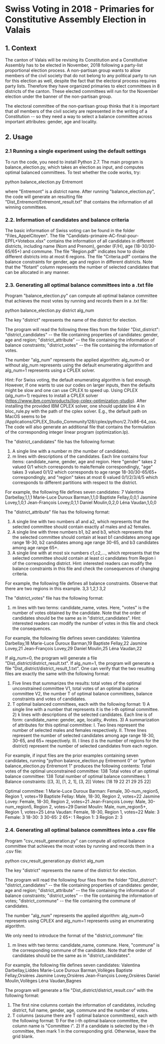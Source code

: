 ﻿# Swiss Voting in 2018 - Primaries for Constitutive Assembly Election in Valais


## 1. Context

The canton of Valais will be revising its Constitution and a Constitutive Assembly has to be elected in November, 2018 following a party-list proportional election process. A non-partisan group wants to allow members of the civil society that do not belong to any political party to run for this election as well, despite the fact that the electoral process requires party lists. Therefore they have organized primaries to elect committees in 8 districts of the canton. These elected committees will run for the November election under the banner of the non-partisan group.

The electoral committee of the non-partisan group thinks that it is important that *all* members of the civil society are represented in the writing of a Constitution -- so they need a way to select a balance committee across important attributes: gender, age and locality. 

## 2. Usage

### 2.1 Running a single experiment using the default settings

To run the code, you need to install Python 2.7. The main program is balance_election.py, which takes an election as input, and computes optimal balanced committees. To test whether the code works, try:

  python balance_election.py Entremont

where "Entremont" is a district name. After running "balance_election.py", the code will generate an resulting file "Dist_Entremont/Entremont_result.txt" that contains the information of all winning committees.

### 2.2. Information of candidates and balance criteria

The basic information of Swiss voting can be found in the folder "Files_AppelCitoyen".
The file "Candidats-primaire-AC-final-pour-EPFL+Votebox.xlsx" contains the information of all candidates in different districts, including name (Nom and Prenom), gender (F/H), age (18-30/30-65/65+) and commune.
The file "Region.pdf" indicates how to divide different districts into at most 6 regions.
The file "Criteria.pdf" contains the balance constraints for gender, age and region in different districts. Note that the "flotant" column represents the number of selected candidates that can be allocated in any manner.

### 2.3. Generating all optimal balance committees into a .txt file

Program "balance_election.py" can compute all optimal balance committee that achieves the most votes by running and records them in a .txt file:

  python balance_election.py district alg_num

The key "district" represents the name of the district for election.

The program will read the following three files from the folder "Dist_district":
  "district_candidates" -- the file containing properties of candidates: gender, age and region;
  "district_attribute" -- the file containing the information of balance constraints;
  "district_votes" -- the file containing the information of votes.

The number "alg_num" represents the applied algorithm: alg_num=0 or without alg_num represents using the default enumerating algorithm and alg_num=1 represents using a CPLEX solver.

Hint: For Swiss voting, the default enumerating algorithm is fast enough. However, if one wants to use our codes on larger inputs, then the defaults might be slow and one can use CPLEX to speed up. Using CPLEX (alg_num=1) requires to install a CPLEX solver (https://www.ibm.com/products/ilog-cplex-optimization-studio). After installing the provided IBM CPLEX solver, one should update line 4 in bloc_rule.py with the path of the cplex solver. E.g., the default path on MacOS seems to be /Applications/CPLEX_Studio_Community128/cplex/python/2.7/x86-64_osx. The code will also generate an additional file that contains the formulation of the corresponding integer linear program (optimization.lp).

The "district_candidates" file has the following format:
  1. A single line with a number m (the number of candidates).
  2. m lines with descriptions of the candidates. Each line contains four items: candidate_name, gender, age and region. Here "gender" takes 2 valued 0/1 which corresponds to male/female correspondingly, "age" takes 3 valued 0/1/2 which corresponds to age range 18-30/30-65/65+ correspondingly, and "region" takes at most 6 valued 0/1/2/3/4/5 which corresponds to different partitions with respect to the district.

For example, the following file defines seven candidates:
  7
  Valentina Darbellay,1,1,1
  Marie-Luce Duroux Barman,1,1,0
  Baptiste Fellay,0,0,1
  Jasmine Lovey,1,0,1
  Jean-François Lovey,0,1,1
  Daniel Moulin,0,2,0
  Léna Vaudan,1,0,0

The "district_attribute" file has the following format:
  1. A single line with two numbers a1 and a2, which represents that the selected committee should contain exactly a1 males and a2 females.
  2. A single line with three numbers b1, b2 and b3, which represents that the selected committee should contain at least b1 candidates among age range 18-30, b2 candidates among age range 30-65, and b3 candidates among age range 65+.
  3. A single line with at most six numbers c1,c2,..., which represents that the selected committee should contain at least ci candidates from Region i of the corresponding district.
Hint: interested readers can modify the balance constraints in this file and check the consequences of changing criteria.

For example, the following file defines all balance constraints. Observe that there are two regions in this example.
  3,3
  1,2,1
  3,2


The "district_votes" file has the following format:
  1. m lines with two terms: candidate_name, votes. Here, "votes" is the number of votes obtained by the candidate. Note that the order of candidates should be the same as in "district_candidates".
Hint: interested readers can modify the number of votes in this file and check the consequences.

For example, the following file defines seven candidates:
  Valentina Darbellay,18
  Marie-Luce Duroux Barman,19
  Baptiste Fellay,22
  Jasmine Lovey,21
  Jean-François Lovey,29
  Daniel Moulin,25
  Léna Vaudan,22

If alg_num=0, the program will generate a file "Dist_district/district_result.txt". If alg_num=1, the program will generate a file "Dist_district/district_result_1.txt". One can verify that the two resulting files are exactly the same with the following format:
  1. Five lines that summarizes the results: total votes of the optimal unconstrained committee V1, total votes of an optimal balance committee V2, the number T of optimal balance committees, balance constraints and votes of candidates.
  2. T optimal balanced committees, each with the following format:
    1) A single line with a number that represents it is the i-th optimal committee.
    2) k lines with descriptions of the selected candidates. Each line is of form: candidate_name: gender, age, locality, #votes.
    3) A summarization of attributes for this optimal committee:
      I. Two lines represent the number of selected males and females respectively.
      II. Three lines represent the number of selected candidates among age range 18-30, 30-65, and 65+ respectively.
      III. l lines (l is the number of regions for the district) represent the number of selected candidates from each region.


For example, if input files are the prior examples containing seven candidates, running "python balance_election.py Entremont 0" or "python balance_election.py Entremont 1" produces the following contents:
  Total votes of the optimal unconstrained committee: 138
  Total votes of an optimal balance committee: 138
  Total number of optimal balance committees: 1
  Balance constraints: [[3, 3], [1, 2, 1], [3, 2]]
  Votes: [18 19 22 21 29 25 22]

  Optimal committee: 1
  Marie-Luce Duroux Barman: Female, 30-num_region5, Region 1, votes=19
  Baptiste Fellay: Male, 18-30, Region 2, votes=22
  Jasmine Lovey: Female, 18-30, Region 2, votes=21
  Jean-François Lovey: Male, 30-num_region5, Region 2, votes=29
  Daniel Moulin: Male, num_region5+, Region 1, votes=25
  Léna Vaudan: Female, 18-30, Region 1, votes=22
  Male: 3
  Female: 3
  18-30: 3
  30-65: 2
  65+: 1
  Region 1: 3
  Region 2: 3

### 2.4. Generating all optimal balance committees into a .csv file

Program "csv_result_generation.py" can compute all optimal balance committee that achieves the most votes by running and records them in a .csv file:

  python csv_result_generation.py district alg_num

The key "district" represents the name of the district for election.

The program will read the following four files from the folder "Dist_district":
  "district_candidates" -- the file containing properties of candidates: gender, age and region;
  "district_attribute" -- the file containing the information of balance constraints;
  "district_votes" -- the file containing the information of votes;
  "district_commune" -- the file containing the commune of candidates.

The number "alg_num" represents the applied algorithm: alg_num=0 represents using CPLEX and alg_num=1 represents using an enumerating algorithm.

We only need to introduce the format of the "district_commune" file:
  1. m lines with two terms: candidate_name, commune. Here, "commune" is the corresponding commune of the candidate. Note that the order of candidates should be the same as in "district_candidates".

For example, the following file defines seven candidates:
  Valentina Darbellay,Liddes
  Marie-Luce Duroux Barman,Vollèges
  Baptiste Fellay,Orsières
  Jasmine Lovey,Orsières
  Jean-François Lovey,Orsières
  Daniel Moulin,Vollèges
  Léna Vaudan,Bagnes

The program will generate a file "Dist_district/district_result.csv" with the following format:
  1. The first nine columns contain the information of candidates, including district, full name, gender, age, commune and the number of votes.
  2. T columns (assume there are T optimal balance committees), each with the following format:
    1) For the i-th optimal balance committee, the column name is "Committee i".
    2) If a candidate is selected by the i-th committee, then mark 1 in the corresponding grid. Otherwise, leave the grid blank.








 
